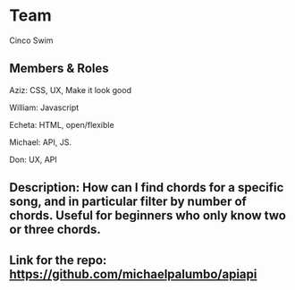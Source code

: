 # Team
Cinco Swim

## Members & Roles

Aziz: CSS, UX, Make it look good

William: Javascript

Echeta: HTML, open/flexible

Michael: API, JS. 

Don: UX, API

## Description: How can I find chords for a specific song, and in particular filter by number of chords. Useful for beginners who only know two or three chords. 

## Link for the repo: https://github.com/michaelpalumbo/apiapi
